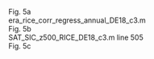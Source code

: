Fig. 5a<br/>
era_rice_corr_regress_annual_DE18_c3.m<br/>
Fig. 5b<br/>
SAT_SIC_z500_RICE_DE18_c3.m line 505<br/>
Fig. 5c<br/>
 <br/>
